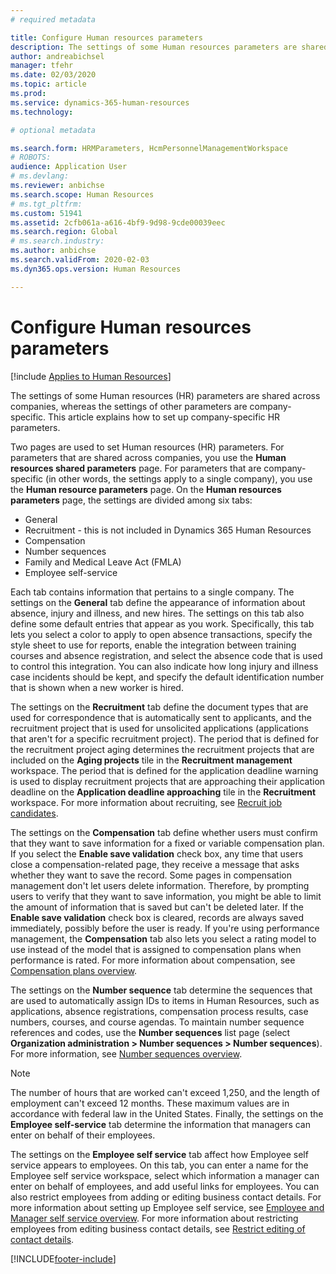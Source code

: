 ```yaml
---
# required metadata

title: Configure Human resources parameters
description: The settings of some Human resources parameters are shared across companies, whereas the settings of other parameters are company-specific. This article explains how to set up company-specific HR parameters.
author: andreabichsel
manager: tfehr
ms.date: 02/03/2020
ms.topic: article
ms.prod: 
ms.service: dynamics-365-human-resources
ms.technology: 

# optional metadata

ms.search.form: HRMParameters, HcmPersonnelManagementWorkspace
# ROBOTS: 
audience: Application User
# ms.devlang: 
ms.reviewer: anbichse
ms.search.scope: Human Resources
# ms.tgt_pltfrm: 
ms.custom: 51941
ms.assetid: 2cfb061a-a616-4bf9-9d98-9cde00039eec
ms.search.region: Global
# ms.search.industry: 
ms.author: anbichse
ms.search.validFrom: 2020-02-03
ms.dyn365.ops.version: Human Resources

---
```


# Configure Human resources parameters

[!include [Applies to Human Resources](../includes/applies-to-hr.md)]

The settings of some Human resources (HR) parameters are shared across companies, whereas the settings of other parameters are company-specific. This article explains how to set up company-specific HR parameters.

Two pages are used to set Human resources (HR) parameters. For parameters that are shared across companies, you use the **Human resources shared parameters** page. For parameters that are company-specific (in other words, the settings apply to a single company), you use the **Human resource parameters** page. On the **Human resources parameters** page, the settings are divided among six tabs:

- General
- Recruitment - this is not included in Dynamics 365 Human Resources
- Compensation
- Number sequences
- Family and Medical Leave Act (FMLA)
- Employee self-service

Each tab contains information that pertains to a single company. The settings on the **General** tab define the appearance of information about absence, injury and illness, and new hires. The settings on this tab also define some default entries that appear as you work. Specifically, this tab lets you select a color to apply to open absence transactions, specify the style sheet to use for reports, enable the integration between training courses and absence registration, and select the absence code that is used to control this integration. You can also indicate how long injury and illness case incidents should be kept, and specify the default identification number that is shown when a new worker is hired.

The settings on the **Recruitment** tab define the document types that are used for correspondence that is automatically sent to applicants, and the recruitment project that is used for unsolicited applications (applications that aren't for a specific recruitment project). The period that is defined for the recruitment project aging determines the recruitment projects that are included on the **Aging projects** tile in the **Recruitment management** workspace. The period that is defined for the application deadline warning is used to display recruitment projects that are approaching their application deadline on the **Application deadline approaching** tile in the **Recruitment** workspace. For more information about recruiting, see [Recruit job candidates](hr-personnel-recruit.md).

The settings on the **Compensation** tab define whether users must confirm that they want to save information for a fixed or variable compensation plan. If you select the **Enable save validation** check box, any time that users close a compensation-related page, they receive a message that asks whether they want to save the record. Some pages in compensation management don't let users delete information. Therefore, by prompting users to verify that they want to save information, you might be able to limit the amount of information that is saved but can't be deleted later. If the **Enable save validation** check box is cleared, records are always saved immediately, possibly before the user is ready. If you're using performance management, the **Compensation** tab also lets you select a rating model to use instead of the model that is assigned to compensation plans when performance is rated. For more information about compensation, see [Compensation plans overview](hr-compensation-overview.md).

The settings on the **Number sequence** tab determine the sequences that are used to automatically assign IDs to items in Human Resources, such as applications, absence registrations, compensation process results, case numbers, courses, and course agendas. To maintain number sequence references and codes, use the **Number sequences** list page (select **Organization administration > Number sequences > Number sequences**). For more information, see [Number sequences overview](https://docs.microsoft.com/dynamics365/fin-ops-core/fin-ops/organization-administration/number-sequence-overview?toc=/dynamics365/human-resources/toc.json).

> [!NOTE]
> The number of hours that are worked can't exceed 1,250, and the length of employment can't exceed 12 months. These maximum values are in accordance with federal law in the United States. Finally, the settings on the **Employee self-service** tab determine the information that managers can enter on behalf of their employees.

The settings on the **Employee self service** tab affect how Employee self service appears to employees. On this tab, you can enter a name for the Employee self service workspace, select which information a manager can enter on behalf of employees, and add useful links for employees. You can also restrict employees from adding or editing business contact details. For more information about setting up Employee self service, see [Employee and Manager self service overview](hr-employee-manager-self-service-overview.md). For more information about restricting employees from editing business contact details, see [Restrict editing of contact details](hr-employee-self-service-restrict-editing.md).


[!INCLUDE[footer-include](../includes/footer-banner.md)]
